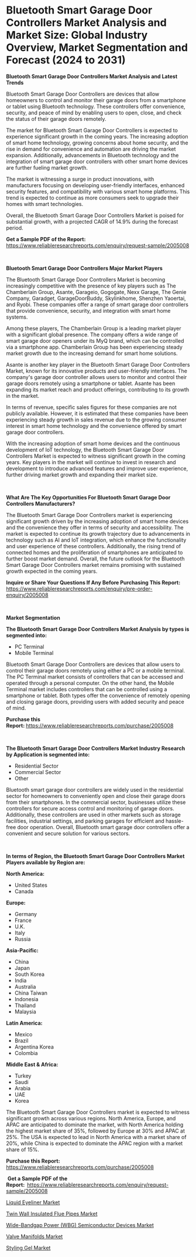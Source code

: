 <p><h1>Bluetooth Smart Garage Door Controllers Market Analysis and Market Size: Global Industry Overview, Market Segmentation and Forecast (2024 to 2031)</h1></p><p><strong>Bluetooth Smart Garage Door Controllers Market Analysis and Latest Trends</strong></p>
<p><p>Bluetooth Smart Garage Door Controllers are devices that allow homeowners to control and monitor their garage doors from a smartphone or tablet using Bluetooth technology. These controllers offer convenience, security, and peace of mind by enabling users to open, close, and check the status of their garage doors remotely.</p><p>The market for Bluetooth Smart Garage Door Controllers is expected to experience significant growth in the coming years. The increasing adoption of smart home technology, growing concerns about home security, and the rise in demand for convenience and automation are driving the market expansion. Additionally, advancements in Bluetooth technology and the integration of smart garage door controllers with other smart home devices are further fueling market growth.</p><p>The market is witnessing a surge in product innovations, with manufacturers focusing on developing user-friendly interfaces, enhanced security features, and compatibility with various smart home platforms. This trend is expected to continue as more consumers seek to upgrade their homes with smart technologies.</p><p>Overall, the Bluetooth Smart Garage Door Controllers Market is poised for substantial growth, with a projected CAGR of 14.9% during the forecast period.</p></p>
<p><strong>Get a Sample PDF of the Report:&nbsp;</strong> <a href="https://www.reliableresearchreports.com/enquiry/request-sample/2005008">https://www.reliableresearchreports.com/enquiry/request-sample/2005008</a></p>
<p>&nbsp;</p>
<p><strong>Bluetooth Smart Garage Door Controllers Major Market Players</strong></p>
<p><p>The Bluetooth Smart Garage Door Controllers Market is becoming increasingly competitive with the presence of key players such as The Chamberlain Group, Asante, Garageio, Gogogate, Nexx Garage, The Genie Company, Garadget, GarageDoorBuddy, Skylinkhome, Shenzhen Yaoertai, and Ryobi. These companies offer a range of smart garage door controllers that provide convenience, security, and integration with smart home systems.</p><p>Among these players, The Chamberlain Group is a leading market player with a significant global presence. The company offers a wide range of smart garage door openers under its MyQ brand, which can be controlled via a smartphone app. Chamberlain Group has been experiencing steady market growth due to the increasing demand for smart home solutions.</p><p>Asante is another key player in the Bluetooth Smart Garage Door Controllers Market, known for its innovative products and user-friendly interfaces. The company's garage door controller allows users to monitor and control their garage doors remotely using a smartphone or tablet. Asante has been expanding its market reach and product offerings, contributing to its growth in the market.</p><p>In terms of revenue, specific sales figures for these companies are not publicly available. However, it is estimated that these companies have been experiencing steady growth in sales revenue due to the growing consumer interest in smart home technology and the convenience offered by smart garage door controllers.</p><p>With the increasing adoption of smart home devices and the continuous development of IoT technology, the Bluetooth Smart Garage Door Controllers Market is expected to witness significant growth in the coming years. Key players in the market will continue to invest in research and development to introduce advanced features and improve user experience, further driving market growth and expanding their market size.</p></p>
<p>&nbsp;</p>
<p><strong>What Are The Key Opportunities For Bluetooth Smart Garage Door Controllers Manufacturers?</strong></p>
<p><p>The Bluetooth Smart Garage Door Controllers market is experiencing significant growth driven by the increasing adoption of smart home devices and the convenience they offer in terms of security and accessibility. The market is expected to continue its growth trajectory due to advancements in technology such as AI and IoT integration, which enhance the functionality and user experience of these controllers. Additionally, the rising trend of connected homes and the proliferation of smartphones are anticipated to further boost market demand. Overall, the future outlook for the Bluetooth Smart Garage Door Controllers market remains promising with sustained growth expected in the coming years.</p></p>
<p><strong>Inquire or Share Your Questions If Any Before Purchasing This Report:</strong> <a href="https://www.reliableresearchreports.com/enquiry/pre-order-enquiry/2005008">https://www.reliableresearchreports.com/enquiry/pre-order-enquiry/2005008</a></p>
<p>&nbsp;</p>
<p><strong>Market Segmentation</strong></p>
<p><strong>The Bluetooth Smart Garage Door Controllers Market Analysis by types is segmented into:</strong></p>
<p><ul><li>PC Terminal</li><li>Mobile Terminal</li></ul></p>
<p><p>Bluetooth Smart Garage Door Controllers are devices that allow users to control their garage doors remotely using either a PC or a mobile terminal. The PC Terminal market consists of controllers that can be accessed and operated through a personal computer. On the other hand, the Mobile Terminal market includes controllers that can be controlled using a smartphone or tablet. Both types offer the convenience of remotely opening and closing garage doors, providing users with added security and peace of mind.</p></p>
<p><strong>Purchase this Report:&nbsp;</strong><a href="https://www.reliableresearchreports.com/purchase/2005008">https://www.reliableresearchreports.com/purchase/2005008</a></p>
<p>&nbsp;</p>
<p><strong>The Bluetooth Smart Garage Door Controllers Market Industry Research by Application is segmented into:</strong></p>
<p><ul><li>Residential Sector</li><li>Commercial Sector</li><li>Other</li></ul></p>
<p><p>Bluetooth smart garage door controllers are widely used in the residential sector for homeowners to conveniently open and close their garage doors from their smartphones. In the commercial sector, businesses utilize these controllers for secure access control and monitoring of garage doors. Additionally, these controllers are used in other markets such as storage facilities, industrial settings, and parking garages for efficient and hassle-free door operation. Overall, Bluetooth smart garage door controllers offer a convenient and secure solution for various sectors.</p></p>
<p>&nbsp;</p>
<p><strong>In terms of Region, the Bluetooth Smart Garage Door Controllers Market Players available by Region are:</strong></p>
<p>
    <p> <strong> North America: </strong>
        <ul>
            <li>United States</li>
            <li>Canada</li>
        </ul>
        </p> 
    <p> <strong> Europe: </strong>
        <ul>
            <li>Germany</li>
            <li>France</li>
            <li>U.K.</li>
            <li>Italy</li>
            <li>Russia</li>
        </ul>
        </p> 
    <p> <strong> Asia-Pacific: </strong>
        <ul>
            <li>China</li>
            <li>Japan</li>
            <li>South Korea</li>
            <li>India</li>
            <li>Australia</li>
            <li>China Taiwan</li>
            <li>Indonesia</li>
            <li>Thailand</li>
            <li>Malaysia</li>
        </ul>
        </p> 
    <p> <strong> Latin America: </strong>
        <ul>
            <li>Mexico</li>
            <li>Brazil</li>
            <li>Argentina Korea</li>
            <li>Colombia</li>
        </ul>
        </p> 
    <p> <strong> Middle East & Africa: </strong>
        <ul>
            <li>Turkey</li>
            <li>Saudi</li>
            <li>Arabia</li>
            <li>UAE</li>
            <li>Korea</li>
        </ul>
    </p>
    </p>
<p><p>The Bluetooth Smart Garage Door Controllers market is expected to witness significant growth across various regions. North America, Europe, and APAC are anticipated to dominate the market, with North America holding the highest market share of 35%, followed by Europe at 30% and APAC at 25%. The USA is expected to lead in North America with a market share of 20%, while China is expected to dominate the APAC region with a market share of 15%.</p></p>
<p><strong>Purchase this Report: </strong><a href="https://www.reliableresearchreports.com/purchase/2005008">https://www.reliableresearchreports.com/purchase/2005008</a></p>
<p>&nbsp;<strong>Get a Sample PDF of the Report:&nbsp;&nbsp;</strong><a href="https://www.reliableresearchreports.com/enquiry/request-sample/2005008">https://www.reliableresearchreports.com/enquiry/request-sample/2005008</a></p>
<p><strong></strong></p>
<p><p><a href="https://view.publitas.com/reportprime-1/liquid-eyeliner-market-research-report-provides-thorough-industry-overview-which-offers-an-in-depth-analysis-of-product-trends-and-new-market-divisions/">Liquid Eyeliner Market</a></p><p><a href="https://military-diascia-e68.notion.site/Twin-Wall-Insulated-Flue-Pipes-Market-Analysis-and-Market-Size-Global-Industry-Overview-Market-Seg-89d00da03fcd42d5916235b71f27f93e">Twin Wall Insulated Flue Pipes Market</a></p><p><a href="https://sudsy-motorcycle-bbc.notion.site/Wide-Bandgap-Power-WBG-Semiconductor-Devices-Market-Offer-Valuable-Insights-into-Market-Size-Mark-7a2debae725c40bcb580e57403d86499">Wide-Bandgap Power (WBG) Semiconductor Devices Market</a></p><p><a href="https://meowing-canidae-761.notion.site/Valve-Manifolds-Market-Research-Report-Unlocks-Analysis-on-the-Market-Financial-Status-Market-Size--3e98ab2933e2471a90428ad88f265b38">Valve Manifolds Market</a></p><p><a href="https://view.publitas.com/reportprime-1/styling-gel-market-size-market-trends-and-growth-outlook-forecasted-for-period-from-2024-to-2031/">Styling Gel Market</a></p></p>